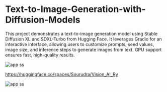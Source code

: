 # Text-to-Image-Generation-with-Diffusion-Models
This project demonstrates a text-to-image generation model using Stable Diffusion XL and SDXL-Turbo from Hugging Face. It leverages Gradio for an interactive interface, allowing users to customize prompts, seed values, image size, and inference steps to generate images from text. GPU support ensures fast, high-quality results.

![app ss](https://github.com/user-attachments/assets/1eb9514e-b2dd-4d48-849a-54841182074a)


https://huggingface.co/spaces/Sourudra/Vision_AI_Ry

![app ss](https://github.com/user-attachments/assets/08b34828-81a0-45d0-9c57-a93ed696a565)


